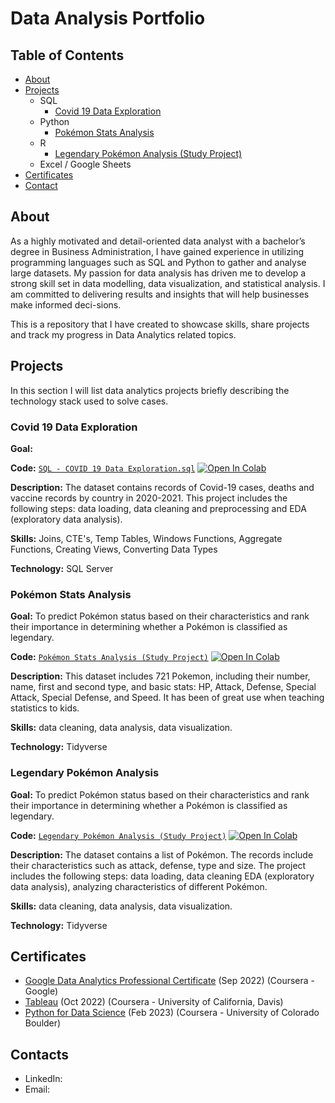 # Data Analysis Portfolio


## Table of Contents
- [About](https://github.com/blackcrowX/Data-Analysis-Portfolio/blob/main/README.md#about)
- [Projects](https://github.com/blackcrowX/Data-Analysis-Portfolio/blob/main/README.md#projects)
  - SQL
    - [Covid 19 Data Exploration](https://github.com/)
  - Python
    - [Pokémon Stats Analysis](https://github.com/)
  - R
    - [Legendary Pokémon Analysis (Study Project)](https://github.com/)
  - Excel / Google Sheets
- [Certificates](https://github.com/blackcrowX/Data-Analysis-Portfolio/blob/main/README.md#certificates)
- [Contact](https://github.com/blackcrowX/Data-Analysis-Portfolio/blob/main/README.md#contacts)


## About
As a highly motivated and detail-oriented data analyst with a bachelor’s degree in Business Administration, I have gained experience in utilizing programming languages such as SQL and Python to gather and analyse large datasets. My passion for data analysis has driven me to develop a strong skill set in data modelling, data visualization, and statistical analysis. I am committed to delivering results and insights that will help businesses make informed deci-sions.

This is a repository that I have created to showcase skills, share projects and track my progress in Data Analytics related topics.


## Projects
In this section I will list data analytics projects briefly describing the technology stack used to solve cases.


### Covid 19 Data Exploration

**Goal:**

**Code:** [`SQL - COVID 19 Data Exploration.sql`](https://github.com/blackcrowX/Data-Analysis-Portfolio/blob/main/)
          [![Open In Colab](https://colab.research.google.com/assets/colab-badge.svg)](https://colab.research.google.com/github.com/blackcrowX/Data-Analysis-Portfolio/blob/main/)

**Description:** The dataset contains records of Covid-19 cases, deaths and vaccine records by country in 2020-2021. This project includes the following steps: data loading, data cleaning and preprocessing and EDA (exploratory data analysis).

**Skills:** Joins, CTE's, Temp Tables, Windows Functions, Aggregate Functions, Creating Views, Converting Data Types

**Technology:** SQL Server


### Pokémon Stats Analysis

**Goal:** To predict Pokémon status based on their characteristics and rank their importance in determining whether a Pokémon is classified as legendary.

**Code:** [`Pokémon Stats Analysis (Study Project)`](https://github.com/blackcrowX/Data-Analysis-Portfolio/blob/main/Pok%C3%A9mon%20Stats.ipynb)
          [![Open In Colab](https://colab.research.google.com/assets/colab-badge.svg)](https://colab.research.google.com/github.com/blackcrowX/Data-Analysis-Portfolio/blob/main/Pok%C3%A9mon%20Stats.ipynb)

**Description:** This dataset includes 721 Pokemon, including their number, name, first and second type, and basic stats: HP, Attack, Defense, Special Attack, Special Defense, and Speed. It has been of great use when teaching statistics to kids.

**Skills:** data cleaning, data analysis, data visualization.

**Technology:** Tidyverse 


### Legendary Pokémon Analysis

**Goal:** To predict Pokémon status based on their characteristics and rank their importance in determining whether a Pokémon is classified as legendary.

**Code:** [`Legendary Pokémon Analysis (Study Project)`](https://github.com/blackcrowX/Data-Analysis-Portfolio/blob/main/Legendary%20Pok%C3%A9mon%20Analysis.ipynb)
          [![Open In Colab](https://colab.research.google.com/assets/colab-badge.svg)](https://colab.research.google.com/github.com/blackcrowX/Data-Analysis-Portfolio/blob/main/Legendary%20Pok%C3%A9mon%20Analysis.ipynb)

**Description:** The dataset contains a list of  Pokémon.  The records include their characteristics such as attack, defense, type and size. The project includes the following steps: data loading, data cleaning EDA (exploratory data analysis), analyzing characteristics of different Pokémon.

**Skills:** data cleaning, data analysis, data visualization.

**Technology:** Tidyverse 


## Certificates
- [Google Data Analytics Professional Certificate](https://www.coursera.org/) (Sep 2022) (Coursera - Google)
- [Tableau](https://www.coursera.org/) (Oct 2022) (Coursera - University of California, Davis)
- [Python for Data Science](https://coursera.org/) (Feb 2023) (Coursera - University of Colorado Boulder)


## Contacts
- LinkedIn: 
- Email: 

